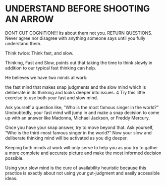 UNDERSTAND BEFORE SHOOTING AN ARROW
===

DONT CUT COGNITION!!! its about them not you. RETURN QUESTIONS. Never agree nor disagree with anything someone says until you fully understand them.


Think twice: Think fast, and slow.

Thinking, Fast and Slow, points out that taking the time to think slowly in addition to our typical fast thinking can help.

He believes we have two minds at work:

the fast mind that makes snap judgments and the slow mind which is deliberate in its thinking and looks deeper into issues. 4 Try this little exercise to use both your fast and slow mind.

Ask yourself a question like, “Who is the most famous singer in the world?” Undoubtedly, your fast mind will jump in and make a snap decision to come up with an answer like Madonna, Michael Jackson, or Freddy Mercury.

Once you have your snap answer, try to move beyond that. Ask yourself, “Who is the third-most famous singer in the world?” Now your slow and deliberate thinking mind will be activated as you dig deeper.

Keeping both minds at work will only serve to help you as you try to gather a more complete and accurate picture and make the most informed decision possible.

Using your slow mind is the cure of availability heuristic because this practice is exactly about not using your gut-judgment and easily accessible ideas.
